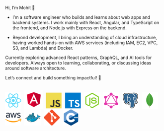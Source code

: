 Hi, I’m Mohit 👋 

- I’m a software engineer who builds and learns about web apps and backend systems. I work mainly with React, Angular, and TypeScript on the frontend, and Node.js with Express on the backend.

- Beyond development, I bring an understanding of cloud infrastructure, having worked hands-on with AWS services (including IAM, EC2, VPC, S3, and Lambda) and Docker.

Currently exploring advanced React patterns, GraphQL, and AI tools for developers. 
Always open to learning, collaborating, or discussing ideas around software architecture.

Let’s connect and build something impactful! 🚀

<br /> 

<div align="left">
  <img src="./Icons/React.png" width="52px" alt="React" /> 
  <img width="2px" />
  <img src="./Icons/Angular.png" width="60px" alt="Angular" /> 
  <img width="0px" />
  <img src="./Icons/JavaScript.png" width="52px" alt="JavaScript" /> 
  <img width="2px" />
  <img src="./Icons/TypeScript.png" width="52px" alt="TypeScript" /> 
  <img width="2px" />
  <img src="./Icons/Node.js.png" width="52px" alt="Node.js" /> 
  <img width="2px" />
  <img src="./Icons/GraphQL.png" width="52px" alt="GraphQL" /> 
  <img width="2px" />
  <img src="./Icons/PostgresSQL.png" width="52px" alt="PostgreSQL" /> 
  <img width="2px" />
  <img src="./Icons/MongoDB.png" width="52px" alt="MongoDB" /> 
  <img width="2px" />
  <img src="./Icons/AWS.png" width="52px" alt="AWS" /> 
  <img width="2px" />
  <img src="./Icons/Docker.png" width="52px" alt="Docker" /> 
  <img width="2px" />
  <img src="./Icons/Git.png" width="52px" alt="Git" /> 
  <img width="2px" />
  <img src="./Icons/C++ (CPlusPlus).png" width="52px" alt="C++" /> 
  <img width="2px" />
</div>
